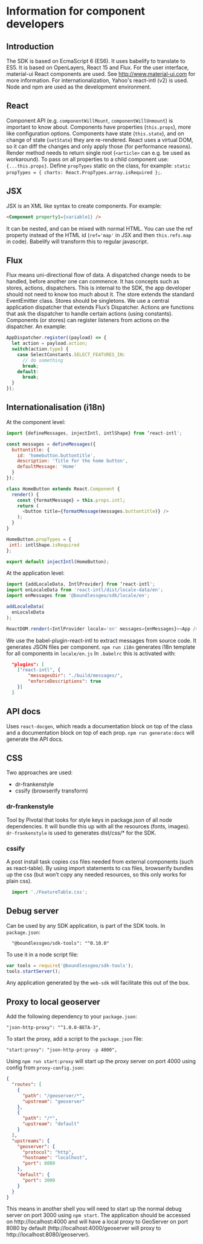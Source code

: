 # Information for component developers

## Introduction

The SDK is based on EcmaScript 6 (ES6). It uses babelify to translate to ES5.
It is based on OpenLayers, React 15 and Flux.
For the user interface, material-ui React components are used. See http://www.material-ui.com for more information.
For internationalization, Yahoo's react-intl (v2) is used.
Node and npm are used as the development environment.

## React

Component API (e.g. ```componentWillMount```, ```componentWillUnmount```) is important to know about.
Components have properties (```this.props```), more like configuration options.
Components have state (```this.state```), and on change of state (```setState```) they are re-rendered.
React uses a virtual DOM, so it can diff the changes and only apply those (for performance reasons).
Render method needs to return single root (```<article>``` can e.g. be used as workaround).
To pass on all properties to a child component use: ```{...this.props}```.
Define ```propTypes``` static on the class, for example: ```static propTypes = { charts: React.PropTypes.array.isRequired };```.

## JSX

JSX is an XML like syntax to create components. For example:

```html
<Component property1={variable1} />
```

It can be nested, and can be mixed with normal HTML.
You can use the ref property instead of the HTML id (```ref='map'``` in JSX and then ```this.refs.map``` in code).
Babelify will transform this to regular javascript.

## Flux

Flux means uni-directional flow of data.
A dispatched change needs to be handled, before another one can commence.
It has concepts such as stores, actions, dispatchers.
This is internal to the SDK, the app developer should not need to know too much about it.
The store extends the standard EventEmitter class.
Stores should be singletons.
We use a central application dispatcher that extends Flux’s Dispatcher.
Actions are functions that ask the dispatcher to handle certain actions (using constants).
Components (or stores) can register listeners from actions on the dispatcher. An example:

```javascript
AppDispatcher.register((payload) => {
  let action = payload.action;
  switch(action.type) {
    case SelectConstants.SELECT_FEATURES_IN:
      // do something
      break;
    default:
      break;
  }
});
```

## Internationalisation (i18n)

At the component level:

```javascript
import {defineMessages, injectIntl, intlShape} from ‘react-intl';

const messages = defineMessages({
  buttontitle: {
    id: 'homebutton.buttontitle',
    description: 'Title for the home button',
    defaultMessage: 'Home'
  }
});

class HomeButton extends React.Component {
  render() {
    const {formatMessage} = this.props.intl;
    return (
      <button title={formatMessage(messages.buttontitle)} />
    );
  }
}

HomeButton.propTypes = {
 intl: intlShape.isRequired
};

export default injectIntl(HomeButton);
```

At the application level:

```javascript
import {addLocaleData, IntlProvider} from ‘react-intl';
import enLocaleData from 'react-intl/dist/locale-data/en';
import enMessages from '@boundlessgeo/sdk/locale/en';

addLocaleData(
  enLocaleData
);

ReactDOM.render(<IntlProvider locale='en' messages={enMessages}><App /></IntlProvider>, document.getElementById('main'));
```

We use the babel-plugin-react-intl to extract messages from source code.
It generates JSON files per component.
```npm run i18n``` generates i18n template for all components in ```locale/en.js```
In ```.babelrc``` this is activated with:

```json
  "plugins": [
    ["react-intl", {
        "messagesDir": "./build/messages/",
        "enforceDescriptions": true
    }]
  ]
```

## API docs

Uses ```react-docgen```, which reads a documentation block on top of the class and a documentation block on top of each prop.
```npm run generate:docs``` will generate the API docs.

## CSS

Two approaches are used:

  * dr-frankenstyle
  * cssify (browserify transform)

### dr-frankenstyle

Tool by Pivotal that looks for style keys in package.json of all node dependencies.
It will bundle this up with all the resources (fonts, images).
```dr-frankenstyle``` is used to generates dist/css/* for the SDK.

### cssify

A post install task copies css files needed from external components (such as react-table).
By using import statements to css files, browserify bundles up the css (but won’t copy any needed resources, so this only works for plain css).

```javascript
  import './FeatureTable.css';
```

## Debug server

Can be used by any SDK application, is part of the SDK tools. In ```package.json```:

```
  "@boundlessgeo/sdk-tools": "^0.10.0"
```

To use it in a node script file:

```javascript
var tools = require('@boundlessgeo/sdk-tools');
tools.startServer();
```

Any application generated by the ```web-sdk``` will facilitate this out of the box.

## Proxy to local geoserver

Add the following dependency to your ```package.json```:

```
"json-http-proxy": "^1.0.0-BETA-3",
```

To start the proxy, add a script to the ```package.json``` file:

```
"start:proxy": "json-http-proxy -p 4000",
```

Using ```npm run start:proxy``` will start up the proxy server on port 4000 using config from ```proxy-config.json```:

```json
{
  "routes": [
    {
      "path": "/geoserver/*",
      "upstream": "geoserver"
    },
    {
      "path": "/*",
      "upstream": "default"
    }
  ],
  "upstreams": {
    "geoserver": {
      "protocol": "http",
      "hostname": "localhost",
      "port": 8080
    },
    "default": {
      "port": 3000
    }
  }
}
```

This means in another shell you will need to start up the normal debug server on port 3000 using ```npm start```. The application should be accessed on http://localhost:4000 and will have a local proxy to GeoServer on port 8080 by default (http://localhost:4000/geoserver will proxy to http://localhost:8080/geoserver).
